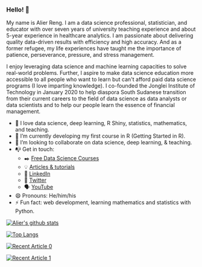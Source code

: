 ### Hello! 👋 

My name is Alier Reng. I am a data science professional, statistician, and educator with over seven years of university teaching experience and about 5-year experience in healthcare analytics. I am passionate about delivering quality data-driven results with efficiency and high accuracy. And as a former refugee, my life experiences have taught me the importance of patience, perseverance, pressure, and stress management.

I enjoy leveraging data science and machine learning capacities to solve real-world problems. Further, I aspire to make data science education more accessible to all people who want to learn but can't afford paid data science programs (I love imparting knowledge). I co-founded the Jonglei Institute of Technology in January 2020 to help diaspora South Sudanese transition from their current careers to the field of data science as data analysts or data scientists and to help our people learn the essence of financial management.

- :open_book: I love data science, deep learning, R Shiny, statistics, mathematics, and teaching.
- 🌱 I’m currently developing my first course in R (Getting Started in R).
- 👯 I’m looking to collaborate on data science, deep learning, & teaching.
- :mailbox_with_no_mail: Get in touch: 
  - :black_nib: [Free Data Science Courses](https://jongleiinstitute.com)
  - :bulb: [Articles & tutorials](https;//alierwaidatascience.com)
  - :office: [LinkedIn](https://www.linkedin.com/in/tongakuot/)
  - :office: [Twitter](https://www.twitter.com/in/tongakuot/)
  - :speaking_head: [YouTube](https://www.youtube.com/channel/UCT3PkcWAD0MC3SpB9Wi0xnw)
- 😄 Pronouns: He/him/his
- ⚡ Fun fact: web development, learning mathematics and statistics with Python.

              
[![Alier's github stats](https://github-readme-stats.vercel.app/api?username=tongakuot&count_private=true&show_icons=true&theme=radical&hide_rank=false)](https://github.com/anuraghazra/github-readme-stats)

[![Top Langs](https://github-readme-stats.vercel.app/api/top-langs/?username=tongakuot)](https://github.com/tongakuot/github-readme-stats)


<a target="_blank" href="https://jongleiinstitute.com/data-science/2021/07/14/areng/data-wrangling-with-pyspark/1"><img src=" https://jongleiinstitute.com/data-science/2021/07/14/areng/data-wrangling-with-pyspark/fabio-oyxis2kalvg-unsplash.png/0" alt="Recent Article 0">
  
<a target="_blank" href="https://jongleiinstitute.com/data-science/2021/07/20/areng/marrying-r-with-python-1/0"><img src="https://jongleiinstitute.com/data-science/2021/07/20/areng/marrying-r-with-python-1/unnamed-chunk-20-1.png//1" alt="Recent Article 1">
